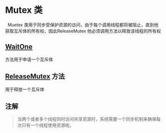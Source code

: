 # Mutex 类

 &nbsp;&nbsp;Muetex 类用于同步受保护资源的访问，由于每个调用线程都将被阻止，直到他获取互斥体的所有权，因此ReleaseMutex 他必须调用方法以释放该线程的所有权

## [WaitOne]()

方法用于申请一个互斥体

## [ReleaseMutex]() 方法

用于释放一个互斥体

## 注解

> 当两个或者多个线程同时访问共享资源时，系统需要一个同步机制来确保每次只有一个线程使用资源呢。